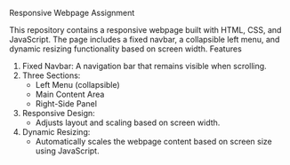 Responsive Webpage Assignment

This repository contains a responsive webpage built with HTML, CSS, and JavaScript. The page includes a fixed navbar, a collapsible left menu, and dynamic resizing functionality based on screen width.
Features
1. Fixed Navbar: A navigation bar that remains visible when scrolling.
2. Three Sections:
    * Left Menu (collapsible)
    * Main Content Area
    * Right-Side Panel
3. Responsive Design:
    * Adjusts layout and scaling based on screen width.
4. Dynamic Resizing:
    * Automatically scales the webpage content based on screen size using JavaScript.
